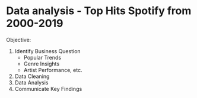 # Data analysis - Top Hits Spotify from 2000-2019 
Objective: 
1. Identify Business Question
   - Popular Trends
   - Genre Insights
   - Artist Performance, etc.
2. Data Cleaning 
3. Data Analysis
4. Communicate Key Findings
